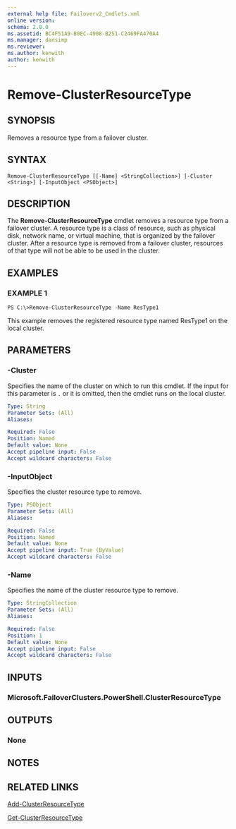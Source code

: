 ```yaml
---
external help file: Failoverv2_Cmdlets.xml
online version: 
schema: 2.0.0
ms.assetid: BC4F51A9-B0EC-4908-B251-C2469FA470A4
ms.manager: dansimp
ms.reviewer:
ms.author: kenwith
author: kenwith
---
```


# Remove-ClusterResourceType

## SYNOPSIS
Removes a resource type from a failover cluster.

## SYNTAX

```
Remove-ClusterResourceType [[-Name] <StringCollection>] [-Cluster <String>] [-InputObject <PSObject>]
```

## DESCRIPTION
The **Remove-ClusterResourceType** cmdlet removes a resource type from a failover cluster.
A resource type is a class of resource, such as physical disk, network name, or virtual machine, that is organized by the failover cluster.
After a resource type is removed from a failover cluster, resources of that type will not be able to be used in the cluster.

## EXAMPLES

### EXAMPLE 1
```
PS C:\>Remove-ClusterResourceType -Name ResType1
```

This example removes the registered resource type named ResType1 on the local cluster.

## PARAMETERS

### -Cluster
Specifies the name of the cluster on which to run this cmdlet.
If the input for this parameter is `.` or it is omitted, then the cmdlet runs on the local cluster.

```yaml
Type: String
Parameter Sets: (All)
Aliases: 

Required: False
Position: Named
Default value: None
Accept pipeline input: False
Accept wildcard characters: False
```

### -InputObject
Specifies the cluster resource type to remove.

```yaml
Type: PSObject
Parameter Sets: (All)
Aliases: 

Required: False
Position: Named
Default value: None
Accept pipeline input: True (ByValue)
Accept wildcard characters: False
```

### -Name
Specifies the name of the cluster resource type to remove.

```yaml
Type: StringCollection
Parameter Sets: (All)
Aliases: 

Required: False
Position: 1
Default value: None
Accept pipeline input: False
Accept wildcard characters: False
```

## INPUTS

### Microsoft.FailoverClusters.PowerShell.ClusterResourceType

## OUTPUTS

### None

## NOTES

## RELATED LINKS

[Add-ClusterResourceType](./Add-ClusterResourceType.md)

[Get-ClusterResourceType](./Get-ClusterResourceType.md)

